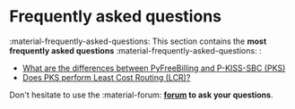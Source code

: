 # Frequently asked questions

:material-frequently-asked-questions: This section contains the __most frequently asked questions__ :material-frequently-asked-questions: :

- [What are the differences between PyFreeBilling and P-KISS-SBC (PKS)](pyfreebilling-pks-differences.md)
- [Does PKS perform Least Cost Routing (LCR)?](lcr-routing.md)

Don't hesitate to use the :material-forum: __[forum](https://github.com/mwolff44/pyfreebilling/discussions) to ask your questions__.
